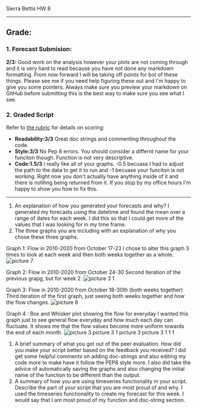 Sierra Bettis
HW 8
____________
## Grade:
### 1. Forecast Submision: 
**2/3:** Good work on the analysis however your plots are not coming through and it is very hard to read because you have not done any markdown formatting. From now forward I will be taking off points for bot of these things. Please see me if you need help figuring these out and I'm happy to give you some pointers. Always make sure you  preview your markdown on GitHub before submitting this is the best way to make sure you see what I see. 

### 2. Graded Script
Refer to [the rubric](https://github.com/HAS-Tools-Fall2021/Course-Materials21/blob/main/Content/Starter_Codes/week7_code_review_rubric.md) for details on scoring: 
- **Readability:3/3** Great doc strings and commenting throughout the code. 
- **Style:3/3** No Pep 8 errors. You should consider a differnt name for your funciton though. Function is not very descriptive. 
- **Code:1.5/3**  I really like all of your graphs. -0.5 becuase I had to adjust the path to the data to get it to run and -1  becuase your funciton is not working. Right now you don't actually have anything inside of it and there is notihng being returned from it. If you stop by my office hours I'm happy to show you how to fix this. 
____________

1. An explanation of how you generated your forecasts and why?
   I generated my forecasts using the datetime and found the mean over a range of dates for each week. I did this so that I could get more of the values that I was looking for in my time frame.
2. The three graphs you are including with an explanation of why you chose these three graphs.

Graph 1: Flow in 2010-2020 from October 17-23
I chose to alter this graph 3 times to look at each week and then both weeks together as a whole. 
   ![picture 7](../../images/b2367fb5fc888b5369875572f0e66a3529d4a9929b726a922c3753a6c16aa5a6.png)  

Graph 2: Flow in 2010-2020 from October 24-30
Second iteration of the previous grapg, but for week 2.
![![picture 3](/Users/sierra/Desktop/Desktop%20-%20Sierra%E2%80%99s%20MacBook%20Pro/Fall%202021/HASTools/images/b2367fb5fc888b5369875572f0e66a3529d4a9929b726a922c3753a6c16aa5a6.png)  
 1](../../images/c9460a89b01f96d6ea93ed31c583f27449b4b7100265d614704d181b32b49e65.png)  

Graph 3: Flow in 2010-2020 from October 18-30th (both weeks together)
Third iteration of the first graph, just seeing both weeks together and how the flow changes.
![picture 8](../../images/ca00d03f257ca19c595e9a05eb09fba0c0b4943ef2b265d3f8c401dbf6c48ae2.png)  
 
 Graph 4 : Box and Whisker plot showing the flow for everyday
I wanted this graph just to see general flow everyday and how much each day can fluctuate. It shows me that the flow values become more uniform towards the end of each month. 
![![picture 3](/Users/sierra/Desktop/Desktop%20-%20Sierra%E2%80%99s%20MacBook%20Pro/Fall%202021/HASTools/images/b2367fb5fc888b5369875572f0e66a3529d4a9929b726a922c3753a6c16aa5a6.png)  
![![picture 3](/Users/sierra/Desktop/Desktop%20-%20Sierra%E2%80%99s%20MacBook%20Pro/Fall%202021/HASTools/images/b2367fb5fc888b5369875572f0e66a3529d4a9929b726a922c3753a6c16aa5a6.png)  
 1](../../images/c9460a89b01f96d6ea93ed31c583f27449b4b7100265d614704d181b32b49e65.png)  
![![picture 3](/Users/sierra/Desktop/Desktop%20-%20Sierra%E2%80%99s%20MacBook%20Pro/Fall%202021/HASTools/images/b2367fb5fc888b5369875572f0e66a3529d4a9929b726a922c3753a6c16aa5a6.png)  
![![picture 3](/Users/sierra/Desktop/Desktop%20-%20Sierra%E2%80%99s%20MacBook%20Pro/Fall%202021/HASTools/images/b2367fb5fc888b5369875572f0e66a3529d4a9929b726a922c3753a6c16aa5a6.png)  
 1](../../images/c9460a89b01f96d6ea93ed31c583f27449b4b7100265d614704d181b32b49e65.png)  
 1](../../images/ca00d03f257ca19c595e9a05eb09fba0c0b4943ef2b265d3f8c401dbf6c48ae2.png)  
 1](../../images/7166cb5e0683b2fca59343715c135cc20faf47ee3fdb6aef4ddae24603a7722f.png)  
 
1. A brief summary of what you got out of the peer evaluation. How did you make your script better based on the feedback you received?
   I did get some helpful comments on adding doc-strings and also editing my code more to make have it follow the PEP8 style more. I also did take the advice of automatically saving the graphs and also changing the initial name of the function to be different than the output. 
2. A summary of how you are using timeseries functionality in your script.
Describe the part of your script that you are most proud of and why.
    I used the timeseries functionality to create my forecast for this week. I would say that I am most proud of my function and doc-string section.